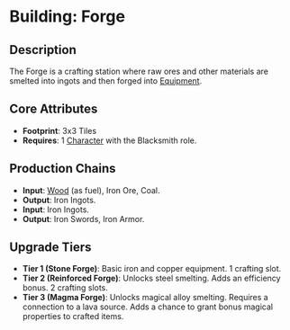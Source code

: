 # Building: Forge

## Description
The Forge is a crafting station where raw ores and other materials are smelted into ingots and then forged into [Equipment](../Equipment.md).

## Core Attributes
- **Footprint**: 3x3 Tiles
- **Requires**: 1 [Character](../Character.md) with the Blacksmith role.

## Production Chains
- **Input**: [Wood](../Resources/Wood.md) (as fuel), Iron Ore, Coal.
- **Output**: Iron Ingots.
- **Input**: Iron Ingots.
- **Output**: Iron Swords, Iron Armor.

## Upgrade Tiers
- **Tier 1 (Stone Forge)**: Basic iron and copper equipment. 1 crafting slot.
- **Tier 2 (Reinforced Forge)**: Unlocks steel smelting. Adds an efficiency bonus. 2 crafting slots.
- **Tier 3 (Magma Forge)**: Unlocks magical alloy smelting. Requires a connection to a lava source. Adds a chance to grant bonus magical properties to crafted items.

